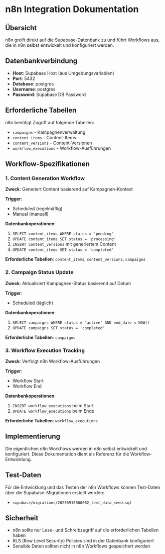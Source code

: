 # n8n Integration Dokumentation

## Übersicht

n8n greift direkt auf die Supabase-Datenbank zu und führt Workflows aus, die in n8n selbst entwickelt und konfiguriert werden.

## Datenbankverbindung

- **Host**: Supabase Host (aus Umgebungsvariablen)
- **Port**: 5432
- **Database**: postgres
- **Username**: postgres
- **Password**: Supabase DB Password

## Erforderliche Tabellen

n8n benötigt Zugriff auf folgende Tabellen:

- `campaigns` - Kampagnenverwaltung
- `content_items` - Content-Items
- `content_versions` - Content-Versionen
- `workflow_executions` - Workflow-Ausführungen

## Workflow-Spezifikationen

### 1. Content Generation Workflow

**Zweck**: Generiert Content basierend auf Kampagnen-Kontext

**Trigger**:

- Scheduled (regelmäßig)
- Manual (manuell)

**Datenbankoperationen**:

1. `SELECT content_items WHERE status = 'pending'`
2. `UPDATE content_items SET status = 'processing'`
3. `INSERT content_versions` mit generiertem Content
4. `UPDATE content_items SET status = 'completed'`

**Erforderliche Tabellen**: `content_items`, `content_versions`, `campaigns`

### 2. Campaign Status Update

**Zweck**: Aktualisiert Kampagnen-Status basierend auf Datum

**Trigger**:

- Scheduled (täglich)

**Datenbankoperationen**:

1. `SELECT campaigns WHERE status = 'active' AND end_date < NOW()`
2. `UPDATE campaigns SET status = 'completed'`

**Erforderliche Tabellen**: `campaigns`

### 3. Workflow Execution Tracking

**Zweck**: Verfolgt n8n Workflow-Ausführungen

**Trigger**:

- Workflow Start
- Workflow End

**Datenbankoperationen**:

1. `INSERT workflow_executions` beim Start
2. `UPDATE workflow_executions` beim Ende

**Erforderliche Tabellen**: `workflow_executions`

## Implementierung

Die eigentlichen n8n Workflows werden in n8n selbst entwickelt und konfiguriert. Diese Dokumentation dient als Referenz für die Workflow-Entwicklung.

## Test-Daten

Für die Entwicklung und das Testen der n8n Workflows können Test-Daten über die Supabase-Migrationen erstellt werden:

- `supabase/migrations/20250915000002_test_data_seed.sql`

## Sicherheit

- n8n sollte nur Lese- und Schreibzugriff auf die erforderlichen Tabellen haben
- RLS (Row Level Security) Policies sind in der Datenbank konfiguriert
- Sensible Daten sollten nicht in n8n Workflows gespeichert werden
